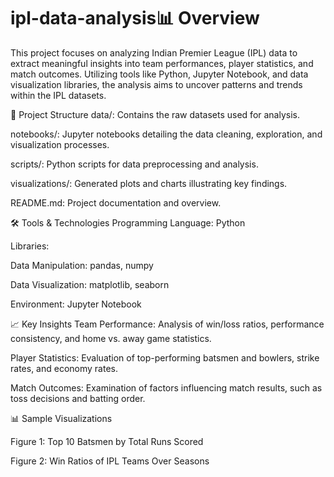 # ipl-data-analysis📊 Overview
This project focuses on analyzing Indian Premier League (IPL) data to extract meaningful insights into team performances, player statistics, and match outcomes. Utilizing tools like Python, Jupyter Notebook, and data visualization libraries, the analysis aims to uncover patterns and trends within the IPL datasets.

📁 Project Structure
data/: Contains the raw datasets used for analysis.

notebooks/: Jupyter notebooks detailing the data cleaning, exploration, and visualization processes.

scripts/: Python scripts for data preprocessing and analysis.

visualizations/: Generated plots and charts illustrating key findings.

README.md: Project documentation and overview.

🛠️ Tools & Technologies
Programming Language: Python

Libraries:

Data Manipulation: pandas, numpy

Data Visualization: matplotlib, seaborn

Environment: Jupyter Notebook

📈 Key Insights
Team Performance: Analysis of win/loss ratios, performance consistency, and home vs. away game statistics.

Player Statistics: Evaluation of top-performing batsmen and bowlers, strike rates, and economy rates.

Match Outcomes: Examination of factors influencing match results, such as toss decisions and batting order.

📊 Sample Visualizations

Figure 1: Top 10 Batsmen by Total Runs Scored


Figure 2: Win Ratios of IPL Teams Over Seasons
